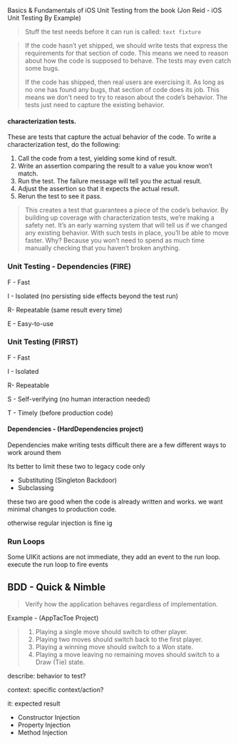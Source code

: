 Basics & Fundamentals of iOS Unit Testing from the book (Jon Reid - iOS Unit Testing By Example)

> Stuff the test needs before it can run is called: `text fixture`

> If the code hasn’t yet shipped, we should write tests that express the requirements for that section of code. This means we need to reason about how the code is supposed to behave. The tests may even catch some bugs.
> 
> If the code has shipped, then real users are exercising it. As long as no one has found any bugs, that section of code does its job. This means we don’t need to try to reason about the code’s behavior. The tests just need to capture the existing behavior.

#### characterization tests. 
These are tests that capture the actual behavior of the code. To write a characterization test, do the following: 
1. Call the code from a test, yielding some kind of result. 
2. Write an assertion comparing the result to a value you know won’t match.
3. Run the test. The failure message will tell you the actual result. 
4. Adjust the assertion so that it expects the actual result. 
5. Rerun the test to see it pass. 

> This creates a test that guarantees a piece of the code’s behavior. By building up coverage with characterization tests, we’re making a safety net. It’s an early warning system that will tell us if we changed any existing behavior. With such tests in place, you’ll be able to move faster. Why? Because you won’t need to spend as much time manually checking that you haven’t broken anything.


### Unit Testing - Dependencies (FIRE)
F - Fast

I - Isolated (no persisting side effects beyond the test run)

R- Repeatable (same result every time)

E - Easy-to-use

### Unit Testing (FIRST)
F - Fast

I - Isolated

R- Repeatable

S - Self-verifying (no human interaction needed)

T - Timely (before production code)


#### Dependencies - (HardDependencies project)
Dependencies make writing tests difficult there are a few different ways to work around them

Its better to limit these two to legacy code only

- Substituting (Singleton Backdoor)
- Subclassing

these two are good when the code is already written and works. we want minimal changes to production code.

otherwise regular injection is fine ig

### Run Loops
Some UIKit actions are not immediate, they add an event to the run loop.
execute the run loop to fire events


## BDD - Quick & Nimble 
> Verify how the application behaves regardless of implementation.

Example - (AppTacToe Project)

> 1. Playing a single move should switch to other player.
> 2. Playing two moves should switch back to the first player.
> 3. Playing a winning move should switch to a Won state.
> 4. Playing a move leaving no remaining moves should switch to a Draw (Tie) state.

describe: behavior to test?

context: specific context/action?

it: expected result


- Constructor Injection
- Property Injection
- Method Injection

